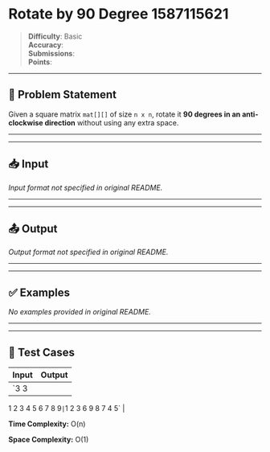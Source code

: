 # Rotate by 90 Degree 1587115621

> **Difficulty**: Basic  
> **Accuracy**:   
> **Submissions**:   
> **Points**: 

---

## 📝 Problem Statement

Given a square matrix `mat[][]` of size `n x n`, rotate it **90 degrees in an anti-clockwise direction** without using any extra space.

---

---

## 📥 Input

_Input format not specified in original README._

---

---

## 📤 Output

_Output format not specified in original README._

---

---

## ✅ Examples

_No examples provided in original README._

---

---

## 🧪 Test Cases

| Input | Output |
|---|---|
| `3 3
1 2 3
4 5 6
7 8 9` | `1 2 3 6 9 8 7 4 5` |

**Time Complexity:** O(n)

**Space Complexity:** O(1)
